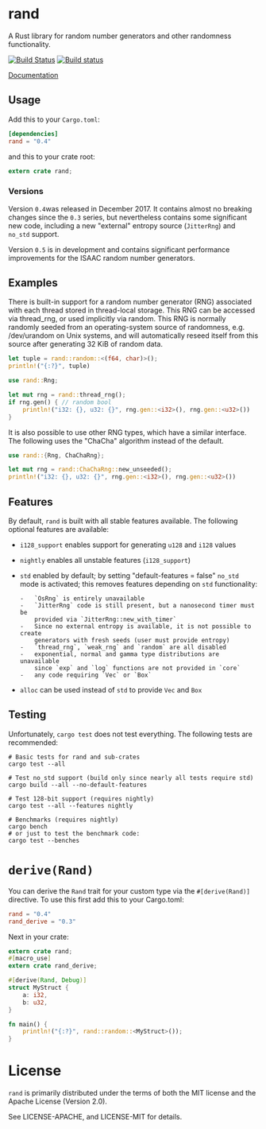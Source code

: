rand
====

A Rust library for random number generators and other randomness functionality.

[![Build Status](https://travis-ci.org/rust-lang-nursery/rand.svg?branch=master)](https://travis-ci.org/rust-lang-nursery/rand)
[![Build status](https://ci.appveyor.com/api/projects/status/rm5c9o33k3jhchbw?svg=true)](https://ci.appveyor.com/project/alexcrichton/rand)

[Documentation](https://docs.rs/rand)

## Usage

Add this to your `Cargo.toml`:

```toml
[dependencies]
rand = "0.4"
```

and this to your crate root:

```rust
extern crate rand;
```

### Versions

Version `0.4`was released in December 2017. It contains almost no breaking
changes since the `0.3` series, but nevertheless contains some significant
new code, including a new "external" entropy source (`JitterRng`) and `no_std`
support.

Version `0.5` is in development and contains significant performance
improvements for the ISAAC random number generators.

## Examples

There is built-in support for a random number generator (RNG) associated with each thread stored in thread-local storage. This RNG can be accessed via thread_rng, or used implicitly via random. This RNG is normally randomly seeded from an operating-system source of randomness, e.g. /dev/urandom on Unix systems, and will automatically reseed itself from this source after generating 32 KiB of random data.

```rust
let tuple = rand::random::<(f64, char)>();
println!("{:?}", tuple)
```

```rust
use rand::Rng;

let mut rng = rand::thread_rng();
if rng.gen() { // random bool
    println!("i32: {}, u32: {}", rng.gen::<i32>(), rng.gen::<u32>())
}
```

It is also possible to use other RNG types, which have a similar interface. The following uses the "ChaCha" algorithm instead of the default.

```rust
use rand::{Rng, ChaChaRng};

let mut rng = rand::ChaChaRng::new_unseeded();
println!("i32: {}, u32: {}", rng.gen::<i32>(), rng.gen::<u32>())
```

## Features

By default, `rand` is built with all stable features available. The following
optional features are available:

-   `i128_support` enables support for generating `u128` and `i128` values
-   `nightly` enables all unstable features (`i128_support`)
-   `std` enabled by default; by setting "default-features = false" `no_std`
    mode is activated; this removes features depending on `std` functionality:

        -   `OsRng` is entirely unavailable
        -   `JitterRng` code is still present, but a nanosecond timer must be
            provided via `JitterRng::new_with_timer`
        -   Since no external entropy is available, it is not possible to create
            generators with fresh seeds (user must provide entropy)
        -   `thread_rng`, `weak_rng` and `random` are all disabled
        -   exponential, normal and gamma type distributions are unavailable
            since `exp` and `log` functions are not provided in `core`
        -   any code requiring `Vec` or `Box`
-   `alloc` can be used instead of `std` to provide `Vec` and `Box`

## Testing

Unfortunately, `cargo test` does not test everything. The following tests are
recommended:

```
# Basic tests for rand and sub-crates
cargo test --all

# Test no_std support (build only since nearly all tests require std)
cargo build --all --no-default-features

# Test 128-bit support (requires nightly)
cargo test --all --features nightly

# Benchmarks (requires nightly)
cargo bench
# or just to test the benchmark code:
cargo test --benches
```

# `derive(Rand)`

You can derive the `Rand` trait for your custom type via the `#[derive(Rand)]`
directive. To use this first add this to your Cargo.toml:

```toml
rand = "0.4"
rand_derive = "0.3"
```

Next in your crate:

```rust
extern crate rand;
#[macro_use]
extern crate rand_derive;

#[derive(Rand, Debug)]
struct MyStruct {
    a: i32,
    b: u32,
}

fn main() {
    println!("{:?}", rand::random::<MyStruct>());
}
```


# License

`rand` is primarily distributed under the terms of both the MIT
license and the Apache License (Version 2.0).

See LICENSE-APACHE, and LICENSE-MIT for details.
